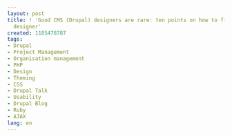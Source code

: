 ```yaml
---
layout: post
title: ! 'Good CMS (Drupal) designers are rare: ten points on how to find your perfect
  designer'
created: 1185478787
tags:
- Drupal
- Project Management
- Organisation management
- PHP
- Design
- Theming
- CSS
- Drupal Talk
- Usability
- Drupal Blog
- Ruby
- AJAX
lang: en
---
```


